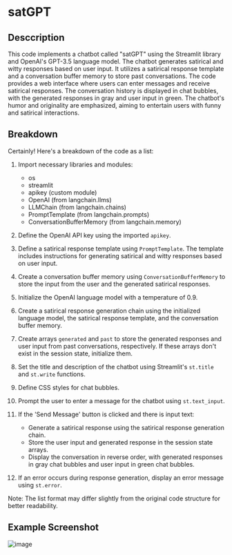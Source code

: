 # satGPT
## Desccription
This code implements a chatbot called "satGPT" using the Streamlit library and OpenAI's GPT-3.5 language model. The chatbot generates satirical and witty responses based on user input. It utilizes a satirical response template and a conversation buffer memory to store past conversations. The code provides a web interface where users can enter messages and receive satirical responses. The conversation history is displayed in chat bubbles, with the generated responses in gray and user input in green. The chatbot's humor and originality are emphasized, aiming to entertain users with funny and satirical interactions.

## Breakdown
Certainly! Here's a breakdown of the code as a list:

1. Import necessary libraries and modules:
   - os
   - streamlit
   - apikey (custom module)
   - OpenAI (from langchain.llms)
   - LLMChain (from langchain.chains)
   - PromptTemplate (from langchain.prompts)
   - ConversationBufferMemory (from langchain.memory)

2. Define the OpenAI API key using the imported `apikey`.

3. Define a satirical response template using `PromptTemplate`. The template includes instructions for generating satirical and witty responses based on user input.

4. Create a conversation buffer memory using `ConversationBufferMemory` to store the input from the user and the generated satirical responses.

5. Initialize the OpenAI language model with a temperature of 0.9.

6. Create a satirical response generation chain using the initialized language model, the satirical response template, and the conversation buffer memory.

7. Create arrays `generated` and `past` to store the generated responses and user input from past conversations, respectively. If these arrays don't exist in the session state, initialize them.

8. Set the title and description of the chatbot using Streamlit's `st.title` and `st.write` functions.

9. Define CSS styles for chat bubbles.

10. Prompt the user to enter a message for the chatbot using `st.text_input`.

11. If the 'Send Message' button is clicked and there is input text:
    - Generate a satirical response using the satirical response generation chain.
    - Store the user input and generated response in the session state arrays.
    - Display the conversation in reverse order, with generated responses in gray chat bubbles and user input in green chat bubbles.
    
12. If an error occurs during response generation, display an error message using `st.error`.

Note: The list format may differ slightly from the original code structure for better readability.

## Example Screenshot
![image](https://github.com/petermartens98/satGPT/assets/87671757/5c78286d-414f-467c-8d53-56caa8233a52)
